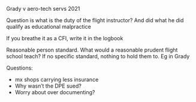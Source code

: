 Grady v aero-tech servs 2021

Question is what is the duty of the flight instructor? And did what he did qualify as educational malpractice 

If you breathe it as a CFI, write it in the logbook 

Reasonable person standard. What would a reasonable prudent flight school teach? If no specific standard, nothing to hold them to. Eg in Grady 

Questions:
- mx shops carrying less insurance 
- Why wasn’t the DPE sued?
- Worry about over documenting?